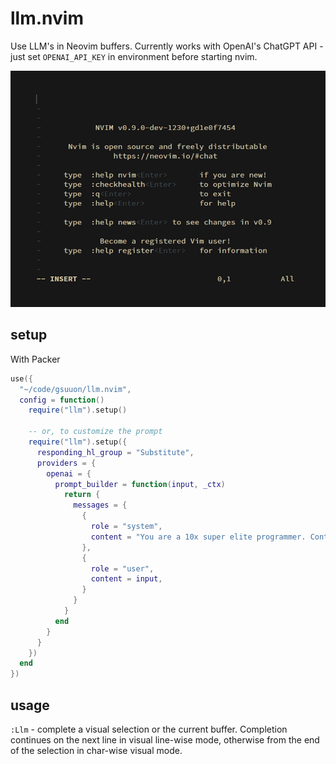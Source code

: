 # llm.nvim

Use LLM's in Neovim buffers. Currently works with OpenAI's ChatGPT API - just set `OPENAI_API_KEY` in environment before starting nvim.

![demo](./vhs/demo.gif)

## setup

With Packer
```lua
use({
  "~/code/gsuuon/llm.nvim",
  config = function()
    require("llm").setup()

    -- or, to customize the prompt
    require("llm").setup({
      responding_hl_group = "Substitute",
      providers = {
        openai = {
          prompt_builder = function(input, _ctx)
            return {
              messages = {
                {
                  role = "system",
                  content = "You are a 10x super elite programmer. Continue only with code. Do not write tests, examples, or output of code unless explicitly asked for.",
                },
                {
                  role = "user",
                  content = input,
                }
              }
            }
          end
        }
      }
    })
  end
})
```

## usage

`:Llm` - complete a visual selection or the current buffer. Completion continues on the next line in visual line-wise mode, otherwise from the end of the selection in char-wise visual mode.

